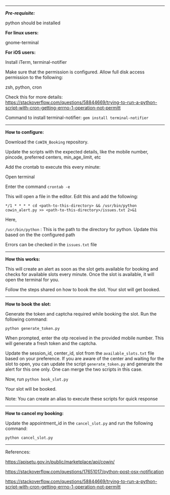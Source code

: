 *********************************************************************************

***Pre-requisite:***

python should be installed

**For linux users:**

gnome-terminal

**For iOS users:**

Install iTerm, terminal-notifier

Make sure that the permission is configured. Allow full disk access permission to the following:

zsh, python, cron

Check this for more details: https://stackoverflow.com/questions/58844669/trying-to-run-a-python-script-with-cron-getting-errno-1-operation-not-permitt

Command to install terminal-notifier:
`gem install terminal-notifier`

*********************************************************************************

**How to configure:**

Download the `CoWIN_Booking` repository.

Update the scripts with the expected details, like the mobile number, pincode, preferred centers, min_age_limit, etc

Add the crontab to execute this every minute:

Open terminal

Enter the command `crontab -e`

This will open a file in the editor. Edit this and add the following:

`*/1 * * * * cd <path-to-this-directory> && /usr/bin/python cowin_alert.py >> <path-to-this-directory>/issues.txt 2>&1`

Here,

`/usr/bin/python` : This is the path to the directory for python. Update this based on the the configured path

Errors can be checked in the `issues.txt` file

*********************************************************************************

**How this works:**

This will create an alert as soon as the slot gets available for booking and checks for available slots every minute.
Once the slot is available, it will open the terminal for you.

Follow the steps shared on how to book the slot. Your slot will get booked.

*********************************************************************************

**How to book the slot:**

Generate the token and captcha required while booking the slot.
Run the following command:

`python generate_token.py`

When prompted, enter the otp received in the provided mobile number. This will generate a fresh token and the captcha.

Update the session_id, center_id, slot from the `available_slots.txt` file based on your preference. If you are aware of the center and waiting for the slot to open, you can update the script `generate_token.py` and generate the alert for this one only. One can merge the two scripts in this case.

Now, run `python book_slot.py`

Your slot will be booked.

Note: You can create an alias to execute these scripts for quick response

*********************************************************************************

**How to cancel my booking:**

Update the appointment_id in the `cancel_slot.py` and run the following command:

`python cancel_slot.py`

*********************************************************************************

References:

https://apisetu.gov.in/public/marketplace/api/cowin/

https://stackoverflow.com/questions/17651017/python-post-osx-notification

https://stackoverflow.com/questions/58844669/trying-to-run-a-python-script-with-cron-getting-errno-1-operation-not-permitt
